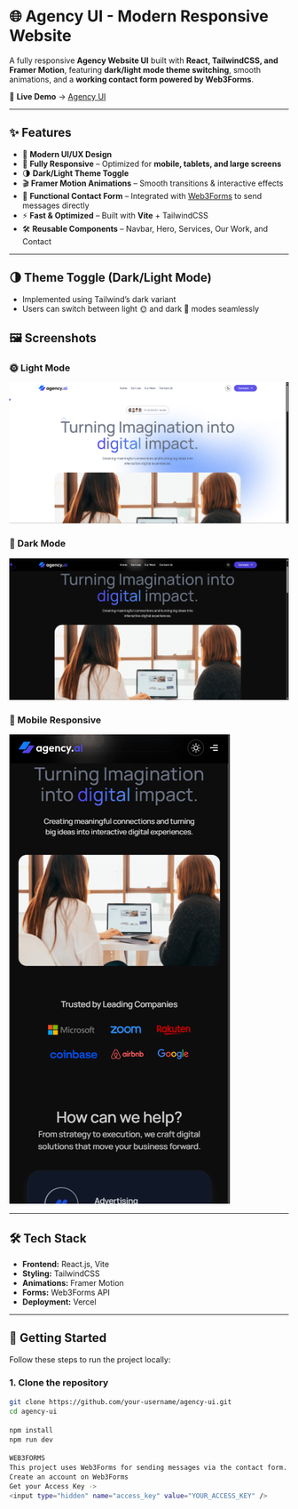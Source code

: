 # 🌐 Agency UI - Modern Responsive Website

A fully responsive **Agency Website UI** built with **React, TailwindCSS, and Framer Motion**, featuring **dark/light mode theme switching**, smooth animations, and a **working contact form powered by Web3Forms**.  

🚀 **Live Demo** → [Agency UI](https://agency-ui-three.vercel.app/)

---

## ✨ Features

- 🎨 **Modern UI/UX Design**  
- 📱 **Fully Responsive** – Optimized for **mobile, tablets, and large screens**  
- 🌗 **Dark/Light Theme Toggle**  
- 🎬 **Framer Motion Animations** – Smooth transitions & interactive effects  
- 📩 **Functional Contact Form** – Integrated with [Web3Forms](https://web3forms.com) to send messages directly  
- ⚡ **Fast & Optimized** – Built with **Vite** + TailwindCSS  
- 🛠️ **Reusable Components** – Navbar, Hero, Services, Our Work, and Contact  

---
## 🌗 Theme Toggle (Dark/Light Mode)

- Implemented using Tailwind’s dark variant
- Users can switch between light 🌞 and dark 🌙 modes seamlessly
  
## 🖼️ Screenshots

### 🌞 Light Mode  
![Light Mode](./screenshots/light-mode.png)

### 🌙 Dark Mode  
![Dark Mode](./screenshots/dark-mode.png)

### 📱 Mobile Responsive  
![Mobile View](./screenshots/mobile.png)

---

## 🛠️ Tech Stack

- **Frontend:** React.js, Vite  
- **Styling:** TailwindCSS  
- **Animations:** Framer Motion  
- **Forms:** Web3Forms API  
- **Deployment:** Vercel  

---

## 🚀 Getting Started

Follow these steps to run the project locally:

### 1. Clone the repository
```bash
git clone https://github.com/your-username/agency-ui.git
cd agency-ui

npm install
npm run dev

WEB3FORMS
This project uses Web3Forms for sending messages via the contact form.
Create an account on Web3Forms
Get your Access Key -> 
<input type="hidden" name="access_key" value="YOUR_ACCESS_KEY" />

```
